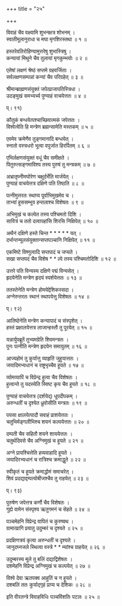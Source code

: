+++
title = "२५"

+++
  
    
विवाहं चैव वक्ष्यामि शुभनक्षत्र शोभनम् ।  
स्वातीमूलानुराधा च मघा मृगशिरस्तथा ॥ १ ॥  
  
हस्तरेवतिरोहिण्यामुत्तरेषु शुभास्त्रिषु ।  
कन्यायां मिथुने चैव तुलायां मृगकुम्भयोः ॥ २ ॥  
  
एतेषां लक्षणं श्रेष्ठं सप्तमे ग्रहवर्जिताः ।  
सर्वलक्षणसम्पन्नां कन्यां चैव परिग्रहेत् ॥ ३ ॥  
  
श्रीमान्ब्राह्मणसंयुक्तं जपेत्प्राजापतिस्त्रिधा ।  
उदङ्मुखं समभ्यर्च्य पुण्याहं वाचयेत्ततः ॥ ४ ॥  
  
प्। ९१)  
  
कौतुकं बन्धयेत्पश्चाच्छिवात्मकं जपेत्ततः ।  
विश्वेत्वेति हि मन्त्रेण ब्रह्मन्सामेति मस्तकम् ॥ ५ ॥  
  
एवमेव क्रमेणैव तुङ्गमानादि बन्धयेत् ।  
स्नातो वस्त्रधरो भूत्वा वपुर्जात हिरर्पितम् ॥ ६ ॥  
  
एभिर्लक्षणसंयुक्तं वधूं चैव समीक्षते ।  
पितुरुत्सङ्गमाविश्य तस्य पुरुषं तु मन्त्रकम् ॥ ७ ॥  
  
अभ्रातृघ्नीमघोरेण चक्षुर्दर्भेति मार्जयेत् ।  
पुण्याहं वाचयेत्तत्र दक्षिणे पति तिष्ठति ॥ ८ ॥  
  
पत्नीमुत्तरतः स्थाप्य पूर्वाभिमुखमेव च ।  
ताभ्यां हूससम्भूय हन्तलाश्च विशेषतः ॥ ९ ॥  
  
अभिमुखं च कल्पेत तस्य पश्चिमतो दिशि ।  
सावित्रं च ततो दत्वापहांसि शिरसि निक्षिपेत् ॥ १० ॥  
  
अथैनं दक्षिणे हस्ते चिन्त * * * * * यत् ।  
दर्भान्तन्मूलसंयुक्तान्सप्तपञ्चानि निक्षिपेत् ॥ ११ ॥  
  
एकमिष्टे विष्णुत्वादि सप्तपादं च जप्यते ।  
सखा सप्तपदं चैव विशेष * * ल्पे तस्य पश्चिमतोदिशि ॥ १२ ॥  
  
उत्तरे पति विन्यस्य दक्षिणे पद्मं विन्यसेत् ।  
हृदयेनेति मन्त्रेण हृदयं स्पर्शयेत्ततः ॥ १३ ॥  
  
ततस्तेनेति मन्त्रेण होमयेद्देशिकस्सदा ।  
अग्नेरुत्तरतः स्थानं स्थापयेत्तु विशेषतः ॥ १४ ॥  
  
प्। ९२)  
  
आतिष्ठेनेति मन्त्रेण कन्यापादं च संस्पृशेत् ।  
हस्तं प्रक्षालयेत्तत्र लाजान्हस्तौ तु पूरयेत् ॥ १५ ॥  
  
यन्नार्युपब्रूतें तुभ्यमग्रेति शिवमन्त्रतः ।  
पुनः पत्नीति मन्त्रेण हृदयेन समायुतम् ॥ १६ ॥  
  
आज्यहोमं तु कुर्यात्तु व्याहृतिं जुहुयात्ततः ।  
जयादिमभ्यधानं च राष्ट्रभृच्चैव हूयते ॥ १७ ॥  
  
व्योमव्यापिं च विप्रेन्द्र हुत्वा चैव विशेषतः ।  
हुत्वान्ते तु यदस्येति स्विष्ट कृय चैव हूयते ॥ १८ ॥  
  
पुण्याहं वाचयेत्तत्र (दर्शयेद्) धूपदीपकम् ।  
अरुन्धतीं च दृश्येत ध्रुवोसीति मन्त्रतः ॥ १९ ॥  
  
पयसा क्षालयेत्पादौ सवाहं प्राशयेत्ततः ।  
चतुभिर्मङ्गलीभिश्च शयनं कल्पयेत्ततः ॥ २० ॥  
  
दम्पती चैव सहितौ शयने शाययेत्ततः ।  
चतुर्थदिवसे चैव अग्निमुखं च हूयते ॥ २१ ॥  
  
अग्ने प्रायश्चित्तेति हव्यवाहादि हूयते ।  
जयादिरभ्यधानं च रात्रिश्च क्रमाद्धुते ॥ २२ ॥  
  
स्वीकृतं च हूयते क्रमाद्धोमं समाचरेत् ।  
शिवं प्रदद्याद्दम्पत्योबीजश्चैव तु राहयेत् ॥ २३ ॥  
  
प्। ९३)  
  
पुरुषेण जपेत्तत्र कर्णौ चैव विशेषतः ।  
गुह्ये वामेन संस्पृश्य ऋतुगमनं च सेहते ॥ २४ ॥  
  
पञ्चमेहनि विप्रेन्द्र वापितं च कुरुष्वथ ।  
ग्रामात्प्रागि प्रयातु उदुम्बरं च दृश्यते ॥ २५ ॥  
  
प्रदक्षिणत्रयं कृत्वा अरुन्धतीं च दृश्यते ।  
जानुदघ्नजले स्थित्वा वस्त्रे * * म्यांश्च ग्राहयेत् ॥ २६ ॥  
  
उदुम्बरस्य मूले तु बलिं दद्याद्विशेषतः ।  
दशमेहनि विप्रेन्द्र अग्निमुखं च कल्पयेत् ॥ २७ ॥  
  
विश्वे देवा ऋतपक्व आहुतिं च न हूयते ।  
दशबलिं ततः कुर्याद्गृहं प्राप्य च देशिकः ॥ २८ ॥  
  
इति वीरतन्त्रे विवाहविधिः पञ्चविंशतिः पटलः ॥ २५ ॥  
